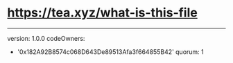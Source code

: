# https://tea.xyz/what-is-this-file
---
version: 1.0.0
codeOwners:
  - '0x182A92B8574c068D643De89513Afa3f664855B42'
quorum: 1
